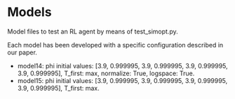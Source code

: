 # Models
Model files to test an RL agent by means of test_simopt.py.

Each model has been developed with a specific configuration described in our paper.

- model14: phi initial values: [3.9, 0.999995, 3.9, 0.999995, 3.9, 0.999995, 3.9, 0.999995], T_first: max, normalize: True, logspace: True.
- model15: phi initial values: [3.9, 0.999995, 3.9, 0.999995, 3.9, 0.999995, 3.9, 0.999995], T_first: max.
